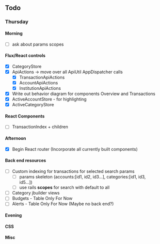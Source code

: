 ## Todo
### Thursday
#### Morning
- [ ] ask about params scopes
#### Flux/React controls
- [x] CategoryStore
- [x] ApiActions -> move over all ApiUtil AppDispatcher calls
  - [x] TransactionApiActions
  - [x] AccountApiActions
  - [x] InstitutionApiActions
- [x] Write out behavior diagram for components Overview and Transactions
- [x] ActiveAccountStore - for highlighting
- [x] ActiveCategoryStore
#### React Components
- [ ] TransactionIndex + children
#### Afternoon
- [x] Begin React router (Incorporate all currently built components)
#### Back end resources
- [ ] Custom indexing for transactions for selected search params
  - [ ] params skeleton (accounts:[id1, id2, id3...], categories:[id1, id3, id5...])
  - [ ] use rails __scopes__ for search with default to all
- [ ] Category jbuilder views
- [ ] Budgets - Table Only For Now
- [ ] Alerts - Table Only For Now (Maybe no back end?)
#### Evening
#### CSS
#### Misc
